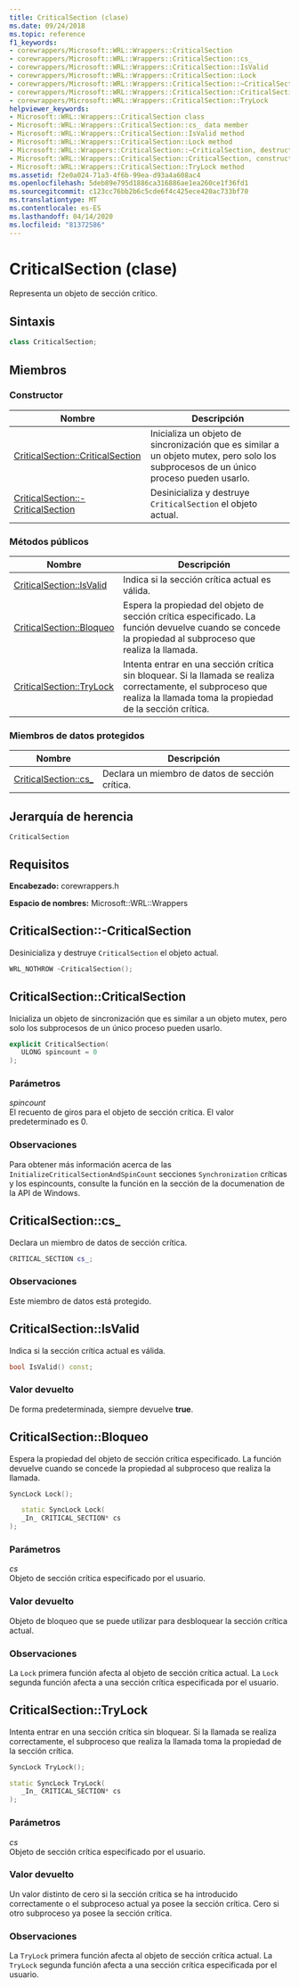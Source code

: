 ```yaml
---
title: CriticalSection (clase)
ms.date: 09/24/2018
ms.topic: reference
f1_keywords:
- corewrappers/Microsoft::WRL::Wrappers::CriticalSection
- corewrappers/Microsoft::WRL::Wrappers::CriticalSection::cs_
- corewrappers/Microsoft::WRL::Wrappers::CriticalSection::IsValid
- corewrappers/Microsoft::WRL::Wrappers::CriticalSection::Lock
- corewrappers/Microsoft::WRL::Wrappers::CriticalSection::~CriticalSection
- corewrappers/Microsoft::WRL::Wrappers::CriticalSection::CriticalSection
- corewrappers/Microsoft::WRL::Wrappers::CriticalSection::TryLock
helpviewer_keywords:
- Microsoft::WRL::Wrappers::CriticalSection class
- Microsoft::WRL::Wrappers::CriticalSection::cs_ data member
- Microsoft::WRL::Wrappers::CriticalSection::IsValid method
- Microsoft::WRL::Wrappers::CriticalSection::Lock method
- Microsoft::WRL::Wrappers::CriticalSection::~CriticalSection, destructor
- Microsoft::WRL::Wrappers::CriticalSection::CriticalSection, constructor
- Microsoft::WRL::Wrappers::CriticalSection::TryLock method
ms.assetid: f2e0a024-71a3-4f6b-99ea-d93a4a608ac4
ms.openlocfilehash: 5deb89e795d1886ca316886ae1ea260ce1f36fd1
ms.sourcegitcommit: c123cc76bb2b6c5cde6f4c425ece420ac733bf70
ms.translationtype: MT
ms.contentlocale: es-ES
ms.lasthandoff: 04/14/2020
ms.locfileid: "81372586"
---
```

# <a name="criticalsection-class"></a>CriticalSection (clase)

Representa un objeto de sección crítico.

## <a name="syntax"></a>Sintaxis

```cpp
class CriticalSection;
```

## <a name="members"></a>Miembros

### <a name="constructor"></a>Constructor

Nombre                                                        | Descripción
----------------------------------------------------------- | --------------------------------------------------------------------------------------------------------------------------------
[CriticalSection::CriticalSection](#criticalsection)        | Inicializa un objeto de sincronización que es similar a un objeto mutex, pero solo los subprocesos de un único proceso pueden usarlo.
[CriticalSection::-CriticalSection](#tilde-criticalsection) | Desinicializa y destruye `CriticalSection` el objeto actual.

### <a name="public-methods"></a>Métodos públicos

Nombre                                 | Descripción
------------------------------------ | ---------------------------------------------------------------------------------------------------------------------------------------------
[CriticalSection::IsValid](#isvalid) | Indica si la sección crítica actual es válida.
[CriticalSection::Bloqueo](#lock)       | Espera la propiedad del objeto de sección crítica especificado. La función devuelve cuando se concede la propiedad al subproceso que realiza la llamada.
[CriticalSection::TryLock](#trylock) | Intenta entrar en una sección crítica sin bloquear. Si la llamada se realiza correctamente, el subproceso que realiza la llamada toma la propiedad de la sección crítica.

### <a name="protected-data-members"></a>Miembros de datos protegidos

Nombre                        | Descripción
--------------------------- | ----------------------------------------
[CriticalSection::cs_](#cs) | Declara un miembro de datos de sección crítica.

## <a name="inheritance-hierarchy"></a>Jerarquía de herencia

`CriticalSection`

## <a name="requirements"></a>Requisitos

**Encabezado:** corewrappers.h

**Espacio de nombres:** Microsoft::WRL::Wrappers

## <a name="criticalsectioncriticalsection"></a><a name="tilde-criticalsection"></a>CriticalSection::-CriticalSection

Desinicializa y destruye `CriticalSection` el objeto actual.

```cpp
WRL_NOTHROW ~CriticalSection();
```

## <a name="criticalsectioncriticalsection"></a><a name="criticalsection"></a>CriticalSection::CriticalSection

Inicializa un objeto de sincronización que es similar a un objeto mutex, pero solo los subprocesos de un único proceso pueden usarlo.

```cpp
explicit CriticalSection(
   ULONG spincount = 0
);
```

### <a name="parameters"></a>Parámetros

*spincount*<br/>
El recuento de giros para el objeto de sección crítica. El valor predeterminado es 0.

### <a name="remarks"></a>Observaciones

Para obtener más información acerca de las `InitializeCriticalSectionAndSpinCount` secciones `Synchronization` críticas y los espincounts, consulte la función en la sección de la documenation de la API de Windows.

## <a name="criticalsectioncs_"></a><a name="cs"></a>CriticalSection::cs_

Declara un miembro de datos de sección crítica.

```cpp
CRITICAL_SECTION cs_;
```

### <a name="remarks"></a>Observaciones

Este miembro de datos está protegido.

## <a name="criticalsectionisvalid"></a><a name="isvalid"></a>CriticalSection::IsValid

Indica si la sección crítica actual es válida.

```cpp
bool IsValid() const;
```

### <a name="return-value"></a>Valor devuelto

De forma predeterminada, siempre devuelve **true**.

## <a name="criticalsectionlock"></a><a name="lock"></a>CriticalSection::Bloqueo

Espera la propiedad del objeto de sección crítica especificado. La función devuelve cuando se concede la propiedad al subproceso que realiza la llamada.

```cpp
SyncLock Lock();

   static SyncLock Lock(
   _In_ CRITICAL_SECTION* cs
);
```

### <a name="parameters"></a>Parámetros

*cs*<br/>
Objeto de sección crítica especificado por el usuario.

### <a name="return-value"></a>Valor devuelto

Objeto de bloqueo que se puede utilizar para desbloquear la sección crítica actual.

### <a name="remarks"></a>Observaciones

La `Lock` primera función afecta al objeto de sección crítica actual. La `Lock` segunda función afecta a una sección crítica especificada por el usuario.

## <a name="criticalsectiontrylock"></a><a name="trylock"></a>CriticalSection::TryLock

Intenta entrar en una sección crítica sin bloquear. Si la llamada se realiza correctamente, el subproceso que realiza la llamada toma la propiedad de la sección crítica.

```cpp
SyncLock TryLock();

static SyncLock TryLock(
   _In_ CRITICAL_SECTION* cs
);
```

### <a name="parameters"></a>Parámetros

*cs*<br/>
Objeto de sección crítica especificado por el usuario.

### <a name="return-value"></a>Valor devuelto

Un valor distinto de cero si la sección crítica se ha introducido correctamente o el subproceso actual ya posee la sección crítica. Cero si otro subproceso ya posee la sección crítica.

### <a name="remarks"></a>Observaciones

La `TryLock` primera función afecta al objeto de sección crítica actual. La `TryLock` segunda función afecta a una sección crítica especificada por el usuario.
